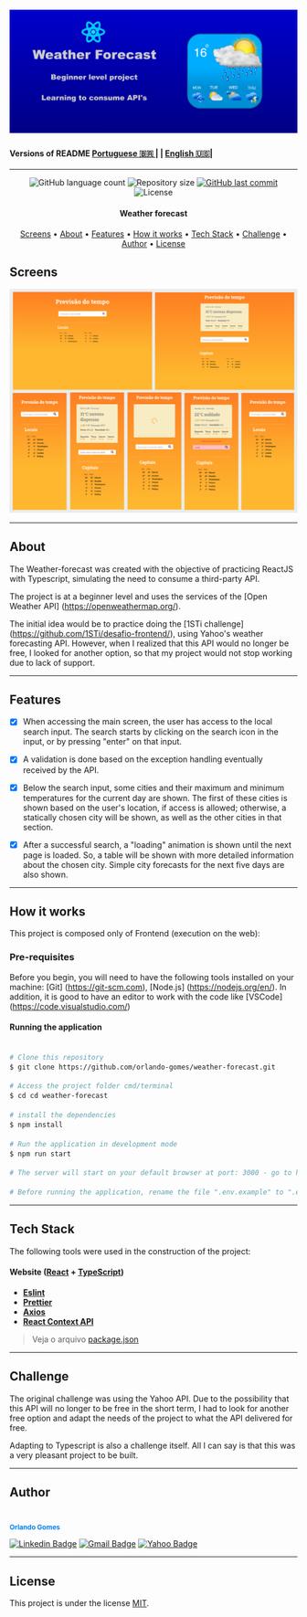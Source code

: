 <h1 align="center">
    <img alt="Weather forecast" title="#weather-forecast" src="./readmeassets/englishbanner.png" />
</h1>

####  Versions of README [Portuguese 🇧🇷 ](./README.md)  | |  [English 🇺🇸](./README-en.md)|

---

<p align="center">
  <img alt="GitHub language count" src="https://img.shields.io/github/languages/count/orlando-gomes/weather-forecast?color=%2304D361">

  <img alt="Repository size" src="https://img.shields.io/github/repo-size/orlando-gomes/weather-forecast">

  <a href="https://github.com/orlando-gomes/weather-forecast/commits/master">
    <img alt="GitHub last commit" src="https://img.shields.io/github/last-commit/orlando-gomes/weather-forecast">
  </a>

   <img alt="License" src="https://img.shields.io/badge/license-MIT-brightgreen">
</p>

<h4 align="center">
	Weather forecast
</h4>

<p align="center">
 <a href="#screens">Screens</a> •
 <a href="#about">About</a> •
 <a href="#features">Features</a> •
 <a href="#how-it-works">How it works</a> •
 <a href="#tech-stack">Tech Stack</a> •
 <a href="#challenge">Challenge</a> •
 <a href="#author">Author</a> •
 <a href="#user-content-license">License</a>

</p>

## Screens

<p align="center">
  <img alt="Made by Orlando" src="./readmeassets/galeria.png">
</p>

---

## About

The Weather-forecast was created with the objective of practicing ReactJS with Typescript, simulating the need to consume a third-party API.

The project is at a beginner level and uses the services of the [Open Weather API] (https://openweathermap.org/).

The initial idea would be to practice doing the [1STi challenge] (https://github.com/1STi/desafio-frontend/), using Yahoo's weather forecasting API. However, when I realized that this API would no longer be free, I looked for another option, so that my project would not stop working due to lack of support.

---

## Features

- [X] When accessing the main screen, the user has access to the local search input. The search starts by clicking on the search icon in the input, or by pressing "enter" on that input.

- [X] A validation is done based on the exception handling eventually received by the API.

- [X] Below the search input, some cities and their maximum and minimum temperatures for the current day are shown. The first of these cities is shown based on the user's location, if access is allowed; otherwise, a statically chosen city will be shown, as well as the other cities in that section.

- [X] After a successful search, a "loading" animation is shown until the next page is loaded. So, a table will be shown with more detailed information about the chosen city. Simple city forecasts for the next five days are also shown.

---

## How it works

This project is composed only of Frontend (execution on the web):

### Pre-requisites

Before you begin, you will need to have the following tools installed on your machine:
[Git] (https://git-scm.com), [Node.js] (https://nodejs.org/en/).
In addition, it is good to have an editor to work with the code like [VSCode] (https://code.visualstudio.com/)

#### Running the application

```bash

# Clone this repository
$ git clone https://github.com/orlando-gomes/weather-forecast.git

# Access the project folder cmd/terminal
$ cd cd weather-forecast

# install the dependencies
$ npm install

# Run the application in development mode
$ npm run start

# The server will start on your default browser at port: 3000 - go to http://localhost:3000

# Before running the application, rename the file ".env.example" to ".env" and replace {YOUR KEY} with the value received by the Open Weather API.

```

---

## Tech Stack

The following tools were used in the construction of the project:

#### **Website**  ([React](https://reactjs.org/)  +  [TypeScript](https://www.typescriptlang.org/))

-   **[Eslint](https://eslint.org/)**
-   **[Prettier](https://prettier.io/)**
-   **[Axios](https://github.com/axios/axios)**
-   **[React Context API](https://pt-br.reactjs.org/docs/context.html)**


> Veja o arquivo  [package.json](https://github.com/orlando-gomes/weather-forecast/blob/master/package.json)

---

## Challenge

The original challenge was using the Yahoo API. Due to the possibility that this API will no longer to be free in the short term, I had to look for another free option and adapt the needs of the project to what the API delivered for free.

Adapting to Typescript is also a challenge itself. All I can say is that this was a very pleasant project to be built.

---

## Author

 <img style="border-radius: 50%;" src="https://avatars2.githubusercontent.com/u/55079964?v=4" width="100px;" alt=""/>
 <br />
 <sub><b style="color: #0480ED;">Orlando Gomes</b></sub>
 <br />

[![Linkedin Badge](https://img.shields.io/badge/-Orlando-blue?style=flat-square&logo=Linkedin&logoColor=white&link=https://www.linkedin.com/in/orlando-gomes-da-costa-a65a5384/)](https://www.linkedin.com/in/orlando-gomes-da-costa-a65a5384/)
[![Gmail Badge](https://img.shields.io/badge/-orlandosjm@gmail.com-c14438?style=flat-square&logo=Gmail&logoColor=white&link=mailto:orlandosjm@gmail.com)](mailto:orlandosjm@gmail.com)
[![Yahoo Badge](https://img.shields.io/badge/-orlandosjm@yahoo.com.br-6001D2?style=flat-square&logo=Yahoo!&logoColor=white&link=mailto:orlandosjm@yahoo.com.br)](mailto:orlandosjm@yahoo.com.br)

---

## License

This project is under the license [MIT](./LICENSE).


